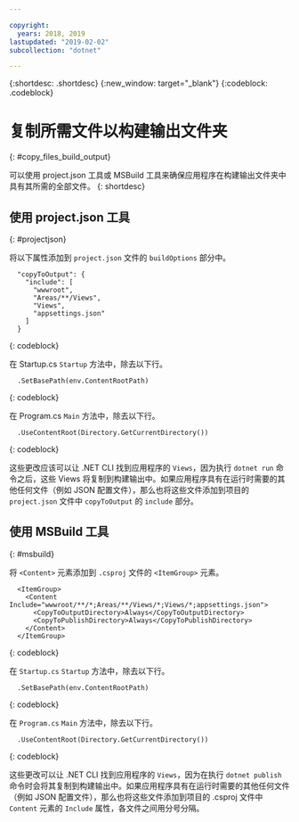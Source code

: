 ```yaml
---

copyright:
  years: 2018, 2019
lastupdated: "2019-02-02"
subcollection: "dotnet"

---
```


{:shortdesc: .shortdesc}
{:new_window: target="_blank"}
{:codeblock: .codeblock}


# 复制所需文件以构建输出文件夹
{: #copy_files_build_output}

可以使用 project.json 工具或 MSBuild 工具来确保应用程序在构建输出文件夹中具有其所需的全部文件。
{: shortdesc}


## 使用 project.json 工具
{: #projectjson}

将以下属性添加到 `project.json` 文件的 `buildOptions` 部分中。
```
  "copyToOutput": {
    "include": [
      "wwwroot",
      "Areas/**/Views",
      "Views",
      "appsettings.json"
    ]
  }
```
{: codeblock}

在 Startup.cs `Startup` 方法中，除去以下行。
```
  .SetBasePath(env.ContentRootPath)
```
{: codeblock}

在 Program.cs `Main` 方法中，除去以下行。
```
  .UseContentRoot(Directory.GetCurrentDirectory())
```
{: codeblock}

这些更改应该可以让 .NET CLI 找到应用程序的 `Views`，因为执行 `dotnet run` 命令之后，这些 Views 将复制到构建输出中。如果应用程序具有在运行时需要的其他任何文件（例如 JSON 配置文件），那么也将这些文件添加到项目的 `project.json` 文件中 `copyToOutput` 的 `include` 部分。

## 使用 MSBuild 工具
{: #msbuild}

将 `<Content>` 元素添加到 `.csproj` 文件的 `<ItemGroup>` 元素。
```
  <ItemGroup>
    <Content Include="wwwroot/**/*;Areas/**/Views/*;Views/*;appsettings.json">
      <CopyToOutputDirectory>Always</CopyToOutputDirectory>
      <CopyToPublishDirectory>Always</CopyToPublishDirectory>
    </Content>
  </ItemGroup>
```
{: codeblock}

在 `Startup.cs` `Startup` 方法中，除去以下行。
```
  .SetBasePath(env.ContentRootPath)
```
{: codeblock}

在 `Program.cs` `Main` 方法中，除去以下行。
```
  .UseContentRoot(Directory.GetCurrentDirectory())
```
{: codeblock}

这些更改可以让 .NET CLI 找到应用程序的 `Views`，因为在执行 `dotnet publish` 命令时会将其复制到构建输出中。如果应用程序具有在运行时需要的其他任何文件（例如 JSON 配置文件），那么也将这些文件添加到项目的 .csproj 文件中 `Content` 元素的 `Include` 属性，各文件之间用分号分隔。
